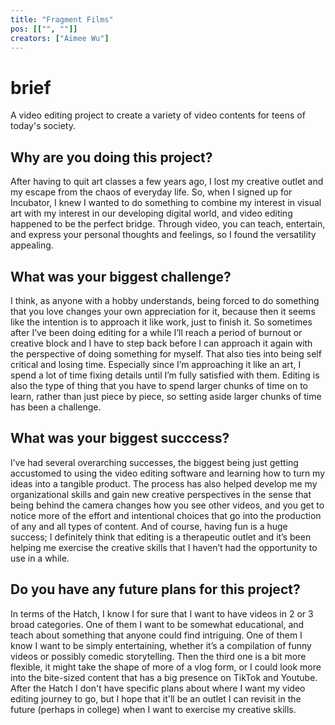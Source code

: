 ```yaml
---
title: "Fragment Films"
pos: [["", ""]]
creators: ["Aimee Wu"]
---
```


# brief
A video editing project to create a variety of video contents for teens of today's society.

## Why are you doing this project?
After having to quit art classes a few years ago, I lost my creative outlet and my escape from the chaos of everyday life. So, when I signed up for Incubator, I knew I wanted to do something to combine my interest in visual art with my interest in our developing digital world, and video editing happened to be the perfect bridge. Through video, you can teach, entertain, and express your personal thoughts and feelings, so I found the versatility appealing.

## What was your biggest challenge?
I think, as anyone with a hobby understands, being forced to do something that you love changes your own appreciation for it, because then it seems like the intention is to approach it like work, just to finish it. So sometimes after I’ve been doing editing for a while I’ll reach a period of burnout or creative block and I have to step back before I can approach it again with the perspective of doing something for myself. That also ties into being self critical and losing time. Especially since I’m approaching it like an art, I spend a lot of time fixing details until I’m fully satisfied with them. Editing is also the type of thing that you have to spend larger chunks of time on to learn, rather than just piece by piece, so setting aside larger chunks of time has been a challenge.

## What was your biggest succcess?
I’ve had several overarching successes, the biggest being just getting accustomed to using the video editing software and learning how to turn my ideas into a tangible product. The process has also helped develop me my organizational skills and gain new creative perspectives in the sense that being behind the camera changes how you see other videos, and you get to notice more of the effort and intentional choices that go into the production of any and all types of content. And of course, having fun is a huge success; I definitely think that editing is a therapeutic outlet and it’s been helping me exercise the creative skills that I haven’t had the opportunity to use in a while.

## Do you have any future plans for this project?
In terms of the Hatch, I know I for sure that I want to have videos in 2 or 3 broad categories. One of them I want to be somewhat educational, and teach about something that anyone could find intriguing. One of them I know I want to be simply entertaining, whether it’s a compilation of funny videos or possibly comedic storytelling. Then the third one is a bit more flexible, it might take the shape of more of a vlog form, or I could look more into the bite-sized content that has a big presence on TikTok and Youtube. After the Hatch I don't have specific plans about where I want my video editing journey to go, but I hope that it'll be an outlet I can revisit in the future (perhaps in college) when I want to exercise my creative skills.